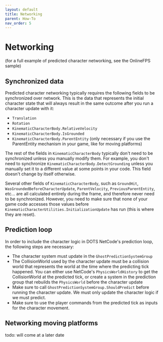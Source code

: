```yaml
---
layout: default
title: Networking
parent: How-To
nav_order: 5
---
```


# Networking

(for a full example of predicted character networking, see the OnlineFPS sample)

## Synchronized data

Predicted character networking typically requires the following fields to be synchronized over network. This is the data that represents the initial character state that will always result in the same outcome after you run a character update with it:
* `Translation`
* `Rotation`
* `KinematicCharacterBody.RelativeVelocity`
* `KinematicCharacterBody.IsGrounded`
* `KinematicCharacterBody.ParentEntity` (only necessary if you use the ParentEntity mechanism in your game, like for moving platforms)

The rest of the fields in `KinematicCharacterBody` typically don't need to be synchronized unless you manually modify them. For example, you don't need to synchronize `KinematicCharacterBody.DetectGrounding` unless you manually set it to a different value at some points in your code. This field doesn't change by itself otherwise.

Several other fields of `KinematicCharacterBody`, such as `GroundHit`, `WasGroundedBeforeCharacterUpdate`, `ParentVelocity`, `PreviousParentEntity`, etc... are all calculated entirely during the frame, and therefore never need to be synchronized. However, you need to make sure that none of your game code accesses those values before `KinematicCharacterUtilities.InitializationUpdate` has run (this is where they are reset).

## Prediction loop

In order to include the character logic in DOTS NetCode's prediction loop, the following steps are necessary:
* The character system must update in the `GhostPredictionSystemGroup`
* The CollisionWorld used by the character update must be a collision world that represents the world at the time where the predicting tick happened. You can either use NetCode's `PhysicsWorldHistory` to get the CollisionWorld at the predicted tick, or create a system in the prediction group that rebuilds the `PhysicsWorld` before the character update
* Make sure to call `GhostPredictionSystemGroup.ShouldPredict` before running the character update. We must only update the character logic if we must predict.
* Make sure to use the player commands from the predicted tick as inputs for the character movement.

## Networking moving platforms

todo: will come at a later date